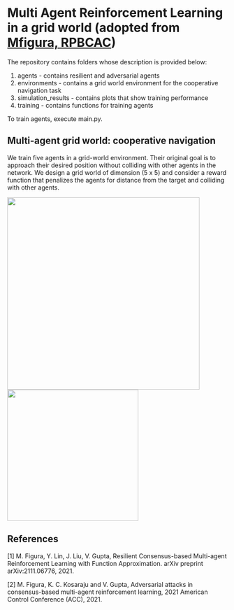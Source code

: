 # Multi Agent Reinforcement Learning in a grid world (adopted from [Mfigura, RPBCAC](https://github.com/mfigura/Resilient-consensus-based-MARL))

The repository contains folders whose description is provided below:

1) agents - contains resilient and adversarial agents
2) environments - contains a grid world environment for the cooperative navigation task
3) simulation_results - contains plots that show training performance
4) training - contains functions for training agents

To train agents, execute main.py.

## Multi-agent grid world: cooperative navigation
We train five agents in a grid-world environment. Their original goal is to approach their desired position without colliding with other agents in the network.
We design a grid world of dimension (5 x 5) and consider a reward function that penalizes the agents for distance from the target and colliding with other agents.

<img src="https://github.com/sashankmodali/grid-world-MARL/blob/main/simulation_results/illustrations/cooperative_navigation.jpg" width="440" align="left">
<img src="https://github.com/sashankmodali/grid-world-MARL/blob/main/simulation_results/illustrations/com_graph.jpg" width="300" >

## References

<a id="1">[1]</a>
M. Figura, Y. Lin, J. Liu, V. Gupta,
Resilient Consensus-based Multi-agent Reinforcement Learning with Function Approximation.
arXiv preprint arXiv:2111.06776, 2021.

<a id="2">[2]</a> 
M. Figura, K. C. Kosaraju and V. Gupta,
Adversarial attacks in consensus-based multi-agent reinforcement learning,
2021 American Control Conference (ACC), 2021.

